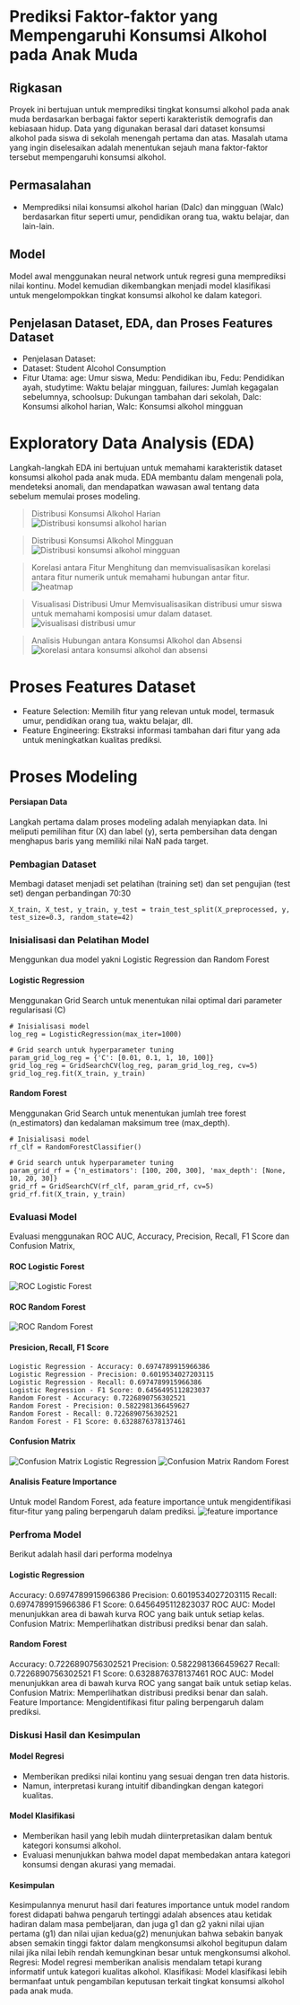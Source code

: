# Prediksi Faktor-faktor yang Mempengaruhi Konsumsi Alkohol pada Anak Muda

## Rigkasan

Proyek ini bertujuan untuk memprediksi tingkat konsumsi alkohol pada anak muda berdasarkan berbagai faktor seperti karakteristik demografis dan kebiasaan hidup. Data yang digunakan berasal dari dataset konsumsi alkohol pada siswa di sekolah menengah pertama dan atas. Masalah utama yang ingin diselesaikan adalah menentukan sejauh mana faktor-faktor tersebut mempengaruhi konsumsi alkohol.

## Permasalahan

- Memprediksi nilai konsumsi alkohol harian (Dalc) dan mingguan (Walc) berdasarkan fitur seperti umur, pendidikan orang tua, waktu belajar, dan lain-lain.

## Model

Model awal menggunakan neural network untuk regresi guna memprediksi nilai kontinu.
Model kemudian dikembangkan menjadi model klasifikasi untuk mengelompokkan tingkat konsumsi alkohol ke dalam kategori.

## Penjelasan Dataset, EDA, dan Proses Features Dataset

- Penjelasan Dataset:
- Dataset: Student Alcohol Consumption
- Fitur Utama:
  age: Umur siswa,
  Medu: Pendidikan ibu,
  Fedu: Pendidikan ayah,
  studytime: Waktu belajar mingguan,
  failures: Jumlah kegagalan sebelumnya,
  schoolsup: Dukungan tambahan dari sekolah,
  Dalc: Konsumsi alkohol harian,
  Walc: Konsumsi alkohol mingguan

# Exploratory Data Analysis (EDA)
Langkah-langkah EDA ini bertujuan untuk memahami karakteristik dataset konsumsi alkohol pada anak muda. EDA membantu dalam mengenali pola, mendeteksi anomali, dan mendapatkan wawasan awal tentang data sebelum memulai proses modeling.

> Distribusi Konsumsi Alkohol Harian
![Distribusi konsumsi alkohol harian](https://github.com/user-attachments/assets/7855dda3-682d-4a32-baac-c2cf207e0257)

> Distribusi Konsumsi Alkohol Mingguan
![Distribusi konsumsi alkohol mingguan](https://github.com/user-attachments/assets/0e83bbb8-499a-4c1e-b111-666f52dd7bd9)

> Korelasi antara Fitur
Menghitung dan memvisualisasikan korelasi antara fitur numerik untuk memahami hubungan antar fitur.
![heatmap](https://github.com/user-attachments/assets/5aa674f1-4705-4213-8d4c-63a8085df030)

> Visualisasi Distribusi Umur
Memvisualisasikan distribusi umur siswa untuk memahami komposisi umur dalam dataset.
![visualisasi distribusi umur](https://github.com/user-attachments/assets/5a784f0d-7aab-46de-b9a7-876e6c86b2dc)

>  Analisis Hubungan antara Konsumsi Alkohol dan Absensi
![korelasi antara konsumsi alkohol dan absensi](https://github.com/user-attachments/assets/ce754e9a-7547-4a9f-ba36-a6c9f99e0ec2)

# Proses Features Dataset
- Feature Selection: Memilih fitur yang relevan untuk model, termasuk umur, pendidikan orang tua, waktu belajar, dll.
- Feature Engineering: Ekstraksi informasi tambahan dari fitur yang ada untuk meningkatkan kualitas prediksi.

# Proses Modeling
#### Persiapan Data
Langkah pertama dalam proses modeling adalah menyiapkan data. Ini meliputi pemilihan fitur (X) dan label (y), serta pembersihan data dengan menghapus baris yang memiliki nilai NaN pada target. 

### Pembagian Dataset
Membagi dataset menjadi set pelatihan (training set) dan set pengujian (test set) dengan perbandingan 70:30
```
X_train, X_test, y_train, y_test = train_test_split(X_preprocessed, y, test_size=0.3, random_state=42)
```

### Inisialisasi dan Pelatihan Model
Menggunkan dua model yakni Logistic Regression dan Random Forest

#### Logistic Regression
Menggunakan Grid Search untuk menentukan nilai optimal dari parameter regularisasi (C)
```
# Inisialisasi model
log_reg = LogisticRegression(max_iter=1000)

# Grid search untuk hyperparameter tuning
param_grid_log_reg = {'C': [0.01, 0.1, 1, 10, 100]}
grid_log_reg = GridSearchCV(log_reg, param_grid_log_reg, cv=5)
grid_log_reg.fit(X_train, y_train)
```
#### Random Forest
Menggunakan Grid Search untuk menentukan jumlah tree forest (n_estimators) dan kedalaman maksimum tree (max_depth).
```
# Inisialisasi model
rf_clf = RandomForestClassifier()

# Grid search untuk hyperparameter tuning
param_grid_rf = {'n_estimators': [100, 200, 300], 'max_depth': [None, 10, 20, 30]}
grid_rf = GridSearchCV(rf_clf, param_grid_rf, cv=5)
grid_rf.fit(X_train, y_train)
```

### Evaluasi Model
Evaluasi menggunakan ROC AUC, Accuracy, Precision, Recall, F1 Score dan Confusion Matrix, 

#### ROC Logistic Forest
![ROC Logistic Forest](https://github.com/user-attachments/assets/2e48c5a0-e744-424c-9a6c-a761e15032dc)

#### ROC Random Forest
![ROC Random Forest](https://github.com/user-attachments/assets/26736e59-f800-41d9-b3ea-f56a41fce6ee)

#### Presicion, Recall, F1 Score 
```
Logistic Regression - Accuracy: 0.6974789915966386
Logistic Regression - Precision: 0.6019534027203115
Logistic Regression - Recall: 0.6974789915966386
Logistic Regression - F1 Score: 0.6456495112823037
Random Forest - Accuracy: 0.7226890756302521
Random Forest - Precision: 0.5822981366459627
Random Forest - Recall: 0.7226890756302521
Random Forest - F1 Score: 0.6328876378137461
```

#### Confusion Matrix
![Confusion Matrix Logistic Regression](https://github.com/user-attachments/assets/f9d4a4dc-29a3-4998-8830-5b776be05cef)
![Confusion Matrix Random Forest](https://github.com/user-attachments/assets/554a8c5f-b2e9-47e8-a09b-73a717bcdcde)

#### Analisis Feature Importance
Untuk model Random Forest, ada feature importance untuk mengidentifikasi fitur-fitur yang paling berpengaruh dalam prediksi.
![feature importance](https://github.com/user-attachments/assets/86c8726b-66fd-4434-9da9-4bddc746f39c)


### Perfroma Model
Berikut adalah hasil dari performa modelnya

#### Logistic Regression
Accuracy: 0.6974789915966386
Precision: 0.6019534027203115
Recall: 0.6974789915966386
F1 Score: 0.6456495112823037
ROC AUC: Model menunjukkan area di bawah kurva ROC yang baik untuk setiap kelas.
Confusion Matrix: Memperlihatkan distribusi prediksi benar dan salah.

#### Random Forest
Accuracy: 0.7226890756302521
Precision: 0.5822981366459627
Recall: 0.7226890756302521
F1 Score: 0.6328876378137461
ROC AUC: Model menunjukkan area di bawah kurva ROC yang sangat baik untuk setiap kelas.
Confusion Matrix: Memperlihatkan distribusi prediksi benar dan salah.
Feature Importance: Mengidentifikasi fitur paling berpengaruh dalam prediksi.

### Diskusi Hasil dan Kesimpulan
#### Model Regresi
- Memberikan prediksi nilai kontinu yang sesuai dengan tren data historis.
- Namun, interpretasi kurang intuitif dibandingkan dengan kategori kualitas.

#### Model Klasifikasi
- Memberikan hasil yang lebih mudah diinterpretasikan dalam bentuk kategori konsumsi alkohol.
- Evaluasi menunjukkan bahwa model dapat membedakan antara kategori konsumsi dengan akurasi yang memadai.

#### Kesimpulan
Kesimpulannya menurut hasil dari features importance untuk model random forest didapati bahwa pengaruh tertinggi adalah absences atau ketidak hadiran dalam masa pembeljaran, dan juga g1 dan g2 yakni nilai ujian pertama (g1) dan nilai ujian kedua(g2) menunjukan bahwa sebakin banyak absen semakin tinggi faktor dalam mengkonsumsi alkohol begitupun dalam nilai jika nilai lebih rendah kemungkinan besar untuk mengkonsumsi alkohol.
Regresi: Model regresi memberikan analisis mendalam tetapi kurang informatif untuk kategori kualitas alkohol.
Klasifikasi: Model klasifikasi lebih bermanfaat untuk pengambilan keputusan terkait tingkat konsumsi alkohol pada anak muda.
